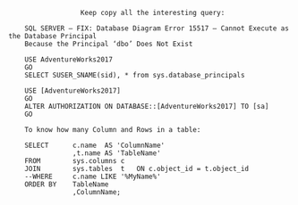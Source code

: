                       Keep copy all the interesting query:
        
        SQL SERVER – FIX: Database Diagram Error 15517 – Cannot Execute as the Database Principal 
        Because the Principal ‘dbo’ Does Not Exist

        USE AdventureWorks2017
        GO
        SELECT SUSER_SNAME(sid), * from sys.database_principals

        USE [AdventureWorks2017]
        GO
        ALTER AUTHORIZATION ON DATABASE::[AdventureWorks2017] TO [sa]
        GO

        To know how many Column and Rows in a table:

        SELECT      c.name  AS 'ColumnName'
                    ,t.name AS 'TableName'
        FROM        sys.columns c
        JOIN        sys.tables  t   ON c.object_id = t.object_id
        --WHERE     c.name LIKE '%MyName%'
        ORDER BY    TableName
                    ,ColumnName;

